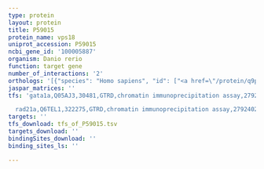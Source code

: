 ```yaml
---
type: protein
layout: protein
title: P59015
protein_name: vps18
uniprot_accession: P59015
ncbi_gene_id: '100005887'
organism: Danio rerio
function: target gene
number_of_interactions: '2'
orthologs: '[{"species": "Homo sapiens", "id": ["<a href=\"/protein/q9p253\">Q9P253</a>"]}, {"species": "Mus musculus", "id": ["<a href=\"/protein/q8r307\">Q8R307</a>"]}, {"species": "Rattus norvegicus", "id": ["<a href=\"/protein/b5dfj4\">B5DFJ4</a>"]}, {"species": "Caenorhabditis elegans", "id": ["<a href=\"/protein/q23194\">Q23194</a>"]}, {"species": "Saccharomyces cerevisiae", "id": ["<a href=\"/protein/p27801\">P27801</a>"]}]'
jaspar_matrices: ''
tfs: 'gata1a,Q05AJ3,30481,GTRD,chromatin immunoprecipitation assay,27924024%5Buid%5D,No

  rad21a,Q6TEL1,322275,GTRD,chromatin immunoprecipitation assay,27924024%5Buid%5D,No'
targets: ''
tfs_download: tfs_of_P59015.tsv
targets_download: ''
bindingSites_download: ''
binding_sites_ls: ''

---
```

